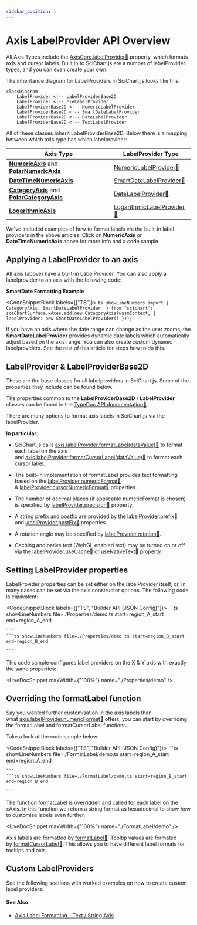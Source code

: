 ```yaml
---
sidebar_position: 1
---
```


# Axis LabelProvider API Overview

All Axis Types include the [AxisCore.labelProvider:blue_book:](https://www.scichart.com/documentation/js/current/typedoc/classes/axiscore.html#labelprovider) property, which formats axis and cursor labels. Built in to SciChart.js are a number of labelProvider types, and you can even create your own.

The inheritance diagram for LabelProviders in SciChart.js looks like this:

```mermaid
classDiagram
    LabelProvider <|-- LabelProviderBase2D
    LabelProvider <|-- PieLabelProvider
    LabelProviderBase2D <|-- NumericLabelProvider
    LabelProviderBase2D <|-- SmartDateLabelProvider
    LabelProviderBase2D <|-- DateLabelProvider
    LabelProviderBase2D <|-- TextLabelProvider
```


All of these classes inherit LabelProviderBase2D. Below there is a mapping between which axis type has which labelprovider:

| Axis Type | LabelProvider Type |
|-----------|--------------------|
| **[NumericAxis](/2d-charts/axis-api/axis-types/numeric-axis)** and **[PolarNumericAxis](/2d-charts/axis-api/axis-types/polar-numeric-axis)** | [NumericLabelProvider:blue_book:](https://www.scichart.com/documentation/js/current/typedoc/classes/numericlabelprovider.html) |
| **[DateTimeNumericAxis](/2d-charts/axis-api/axis-types/date-time-numeric-axis)** | [SmartDateLabelProvider:blue_book:](https://www.scichart.com/documentation/js/current/typedoc/classes/smartdatelabelprovider.html) |
| **[CategoryAxis](/2d-charts/axis-api/axis-types/category-axis)** and **[PolarCategoryAxis](/2d-charts/axis-api/axis-types/polar-category-axis)** | [DateLabelProvider:blue_book:](https://www.scichart.com/documentation/js/current/typedoc/classes/datelabelprovider.html) |
| **[LogarithmicAxis](/2d-charts/axis-api/axis-types/logarithmic-axis)** | [LogarithmicLabelProvider:blue_book:](https://www.scichart.com/documentation/js/current/typedoc/classes/logarithmiclabelprovider.html) |

We've included examples of how to format labels via the built-in label providers in the above articles. Click on **NumericAxis** or **DateTimeNumericAxis** above for more info and a code sample.

Applying a LabelProvider to an axis
-----------------------------------

All axis (above) have a built-in LabelProvider. You can also apply a labelprovider to an axis with the following code:

**SmartDate Formatting Example**

<CodeSnippetBlock labels={["TS"]}>
    ```ts showLineNumbers
import { CategoryAxis, SmartDateLabelProvider  } from "scichart";  
sciChartSurface.xAxes.add(new CategoryAxis(wasmContext, {
             labelProvider: new SmartDateLabelProvider()
}));
    ```

</CodeSnippetBlock>

If you have an axis where the date range can change as the user zooms, the **SmartDateLabelProvider** provides dynamic date labels which automatically adjust based on the axis range. You can also create custom dynamic labelproviders. See the rest of this article for steps how to do this.

LabelProvider & LabelProviderBase2D
-----------------------------------

These are the base classes for all labelproviders in SciChart.js. Some of the properties they include can be found below.

The properties common to the **LabelProviderBase2D** / **LabelProvider** classes can be found in the [TypeDoc API documentation:blue_book:](https://www.scichart.com/documentation/js/current/typedoc/classes/labelproviderbase2d.html).

There are many options to format axis labels in SciChart.js via the labelProvider.

**In particular:**

* SciChart.js calls [axis.labelProvider.formatLabel(dataValue):blue_book:](https://www.scichart.com/documentation/js/current/typedoc/classes/labelproviderbase2d.html#formatlabel) to format each label on the axis and [axis.labelProvider.formatCursorLabel(dataValue):blue_book:](https://www.scichart.com/documentation/js/current/typedoc/classes/labelproviderbase2d.html#formatcursorlabel) to format each cursor label.

* The built-in implementation of formatLabel provides text formatting based on the [labelProvider.numericFormat:blue_book:](https://www.scichart.com/documentation/js/current/typedoc/classes/labelproviderbase2d.html#numericformat) & [labelProvider.cursorNumericFormat:blue_book:](https://www.scichart.com/documentation/js/current/typedoc/classes/labelproviderbase2d.html#cursornumericformat) properties.

* The number of decimal places (if applicable numericFormat is chosen) is specified by [labelProvider.precision:blue_book:](https://www.scichart.com/documentation/js/current/typedoc/classes/labelproviderbase2d.html#precision) property.

* A string prefix and postfix are provided by the [labelProvider.prefix:blue_book:](https://www.scichart.com/documentation/js/current/typedoc/classes/labelproviderbase2d.html#prefix) and [labelProvider.postFix:blue_book:](https://www.scichart.com/documentation/js/current/typedoc/classes/labelproviderbase2d.html#postfix) properties.

* A rotation angle may be specified by [labelProvider.rotation:blue_book:](https://www.scichart.com/documentation/js/current/typedoc/classes/labelproviderbase2d.html#rotation).

* Caching and native text (WebGL enabled text) may be turned on or off via the [labelProvider.useCache:blue_book:](https://www.scichart.com/documentation/js/current/typedoc/classes/labelproviderbase2d.html#usecache) or [useNativeText:blue_book:](https://www.scichart.com/documentation/js/current/typedoc/classes/labelproviderbase2d.html#usenativetext) property.

Setting LabelProvider properties
--------------------------------

LabelProvider properties can be set either on the labelProvider itself, or, in many cases can be set via the axis constructor options. The following code is equivalent:

<CodeSnippetBlock labels={["TS", "Builder API (JSON Config)"]}>
    ```ts showLineNumbers file=./Properties/demo.ts start=region_A_start end=region_A_end

    ```
    ```ts showLineNumbers file=./Properties/demo.ts start=region_B_start end=region_B_end

    ```

</CodeSnippetBlock>

This code sample configures label providers on the X & Y axis with exactly the same properties:

<LiveDocSnippet maxWidth={"100%"} name="./Properties/demo" />

Overriding the formatLabel function
-----------------------------------

Say you wanted further customisation in the axis labels than what [axis.labelProvider.numericFormat:blue_book:](https://www.scichart.com/documentation/js/current/typedoc/classes/labelproviderbase2d.html#numericformat) offers, you can start by overriding the formatLabel and formatCursorLabel functions.

Take a look at the code sample below:

<CodeSnippetBlock labels={["TS", "Builder API (JSON Config)"]}>
    ```ts showLineNumbers file=./FormatLabel/demo.ts start=region_A_start end=region_A_end

    ```
    ```ts showLineNumbers file=./FormatLabel/demo.ts start=region_B_start end=region_B_end

    ```

</CodeSnippetBlock>

The function formatLabel is overridden and called for each label on the xAxis. In this function we return a string format as hexadecimal to show how to customise labels even further.

<LiveDocSnippet maxWidth={"100%"} name="./FormatLabel/demo" />

Axis labels are formatted by [formatLabel:blue_book:](https://www.scichart.com/documentation/js/current/typedoc/classes/labelprovider.html#formatlabel). Tooltip values are formated by [formatCursorLabel:blue_book:](https://www.scichart.com/documentation/js/current/typedoc/classes/textlabelprovider.html#formatcursorlabel). This allows you to have different label formats for tooltips and axis.

Custom LabelProviders
---------------------

See the following sections with worked examples on how to create custom label providers:

#### See Also

* [Axis Label Formatting - Text / String Axis](/2d-charts/axis-api/axis-types/text-string-axis)


